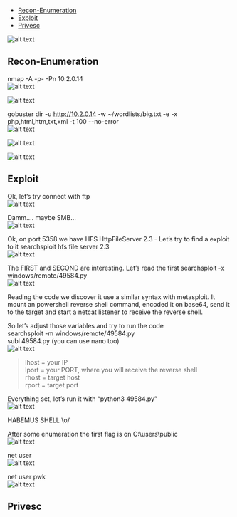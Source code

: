 * [Recon-Enumeration](#recon-enumeration)
* [Exploit](#exploit)
* [Privesc](#privesc)

![alt text](./img/xapp00.PNG?raw=true)  

## Recon-Enumeration  
nmap -A -p- -Pn 10.2.0.14  
![alt text](./img/xapp01.PNG?raw=true)  
  
![alt text](./img/xapp02.PNG?raw=true)  
  
gobuster dir -u http://10.2.0.14 -w ~/wordlists/big.txt -e -x php,html,htm,txt,xml -t 100 --no-error  
![alt text](./img/xapp03.PNG?raw=true)  
  
![alt text](./img/xapp04.PNG?raw=true)  
  
![alt text](./img/xapp05.PNG?raw=true)  

## Exploit
Ok, let’s try connect with ftp  
![alt text](./img/xapp06.PNG?raw=true)  

Damm…. maybe SMB…  
![alt text](./img/xapp07.PNG?raw=true)  

Ok, on port 5358 we have HFS HttpFileServer 2.3 - Let’s try to find a exploit to it
searchsploit hfs file server 2.3  
![alt text](./img/xapp08.PNG?raw=true)  

The FIRST and SECOND are interesting. Let’s read the first
searchsploit -x windows/remote/49584.py  
![alt text](./img/xapp09.PNG?raw=true)  
  
Reading the code we discover it use a similar syntax with metasploit. It mount an powershell reverse shell command, encoded it on base64, send it to the target and start a netcat listener to receive the reverse shell.

So let’s adjust those variables and try to run the code  
searchsploit -m windows/remote/49584.py  
subl 49584.py (you can use nano too)  
![alt text](./img/xapp10.PNG?raw=true)  

> lhost = your IP  
lport = your PORT, where you will receive the reverse shell  
rhost = target host  
rport = target port  

Everything set, let’s run it with “python3 49584.py”  
![alt text](./img/xapp11.PNG?raw=true)  
  
HABEMUS SHELL \o/

After some enumeration the first flag is on C:\users\public  
![alt text](./img/xapp12.PNG?raw=true)  

net user  
![alt text](./img/xapp13.PNG?raw=true)  

net user pwk  
![alt text](./img/xapp14.PNG?raw=true)  

## Privesc
